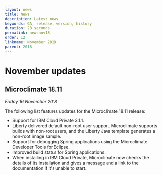 ```yaml
---
layout: news
title: News
description: Latest news
keywords: GA, release, version, history
duration: 20 seconds
permalink: newsnov18
order: 12
linkname: November 2018
parent: 2018
---
```


# November updates

## Microclimate 18.11

*Friday 16 November 2018*

The following list features updates for the Microclimate 18.11 release:
- Support for IBM Cloud Private 3.1.1.
- Liberty delivered default non-root user support. Microclimate supports builds with non-root users, and the Liberty Java template generates a non-root image sample.
- Support for debugging Spring applications using the Microclimate Developer Tools for Eclipse.
- Improved build status for Spring applications.
- When installing in IBM Cloud Private, Microclimate now checks the details of its installation and gives a message and a link to the documentation if it's unable to start.
